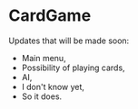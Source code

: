 # CardGame

Updates that will be made soon:
- Main menu,
- Possibility of playing cards,
- AI,
- I don't know yet,
- So it does.
